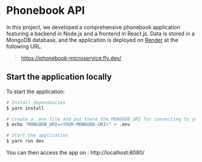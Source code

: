 # Phonebook API

In this project, we developed a comprehensive phonebook application featuring a backend in Node.js and a frontend in React.js. Data is stored in a MongoDB database, and the application is deployed on [Render](https://render.com/) at the following URL.

> https://phonebook-microservice.fly.dev/

## Start the application locally

To start the application:

```bash
# Install dependancies
$ yarn install

# create a .env file and put there the MONGODB_URI for connecting to your mongodb database
$ echo "MONGODB_URI=<YOUR-MONGODB-URI>" > .env

# Start the application
$ yarn run dev
```

You can then access the app on : http://localhost:8080/
